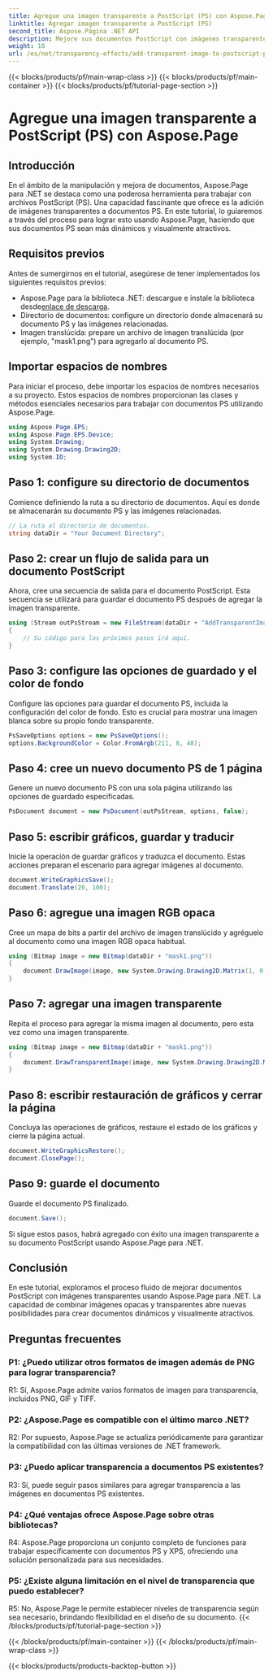 ```yaml
---
title: Agregue una imagen transparente a PostScript (PS) con Aspose.Page
linktitle: Agregar imagen transparente a PostScript (PS)
second_title: Aspose.Página .NET API
description: Mejore sus documentos PostScript con imágenes transparentes utilizando Aspose.Page para .NET. Siga nuestra guía paso a paso para obtener resultados dinámicos y visualmente atractivos.
weight: 10
url: /es/net/transparency-effects/add-transparent-image-to-postscript-ps/
---
```


{{< blocks/products/pf/main-wrap-class >}}
{{< blocks/products/pf/main-container >}}
{{< blocks/products/pf/tutorial-page-section >}}

# Agregue una imagen transparente a PostScript (PS) con Aspose.Page

## Introducción

En el ámbito de la manipulación y mejora de documentos, Aspose.Page para .NET se destaca como una poderosa herramienta para trabajar con archivos PostScript (PS). Una capacidad fascinante que ofrece es la adición de imágenes transparentes a documentos PS. En este tutorial, lo guiaremos a través del proceso para lograr esto usando Aspose.Page, haciendo que sus documentos PS sean más dinámicos y visualmente atractivos.

## Requisitos previos

Antes de sumergirnos en el tutorial, asegúrese de tener implementados los siguientes requisitos previos:

-  Aspose.Page para la biblioteca .NET: descargue e instale la biblioteca desde[enlace de descarga](https://releases.aspose.com/page/net/).
- Directorio de documentos: configure un directorio donde almacenará su documento PS y las imágenes relacionadas.
- Imagen translúcida: prepare un archivo de imagen translúcida (por ejemplo, "mask1.png") para agregarlo al documento PS.

## Importar espacios de nombres

Para iniciar el proceso, debe importar los espacios de nombres necesarios a su proyecto. Estos espacios de nombres proporcionan las clases y métodos esenciales necesarios para trabajar con documentos PS utilizando Aspose.Page.

```csharp
using Aspose.Page.EPS;
using Aspose.Page.EPS.Device;
using System.Drawing;
using System.Drawing.Drawing2D;
using System.IO;
```

## Paso 1: configure su directorio de documentos

Comience definiendo la ruta a su directorio de documentos. Aquí es donde se almacenarán su documento PS y las imágenes relacionadas.

```csharp
// La ruta al directorio de documentos.
string dataDir = "Your Document Directory";
```

## Paso 2: crear un flujo de salida para un documento PostScript

Ahora, cree una secuencia de salida para el documento PostScript. Esta secuencia se utilizará para guardar el documento PS después de agregar la imagen transparente.

```csharp
using (Stream outPsStream = new FileStream(dataDir + "AddTransparentImage_outPS.ps", FileMode.Create))
{
    // Su código para los próximos pasos irá aquí.
}
```

## Paso 3: configure las opciones de guardado y el color de fondo

Configure las opciones para guardar el documento PS, incluida la configuración del color de fondo. Esto es crucial para mostrar una imagen blanca sobre su propio fondo transparente.

```csharp
PsSaveOptions options = new PsSaveOptions();
options.BackgroundColor = Color.FromArgb(211, 8, 48);
```

## Paso 4: cree un nuevo documento PS de 1 página

Genere un nuevo documento PS con una sola página utilizando las opciones de guardado especificadas.

```csharp
PsDocument document = new PsDocument(outPsStream, options, false);
```

## Paso 5: escribir gráficos, guardar y traducir

Inicie la operación de guardar gráficos y traduzca el documento. Estas acciones preparan el escenario para agregar imágenes al documento.

```csharp
document.WriteGraphicsSave();
document.Translate(20, 100);
```

## Paso 6: agregue una imagen RGB opaca

Cree un mapa de bits a partir del archivo de imagen translúcido y agréguelo al documento como una imagen RGB opaca habitual.

```csharp
using (Bitmap image = new Bitmap(dataDir + "mask1.png"))
{
    document.DrawImage(image, new System.Drawing.Drawing2D.Matrix(1, 0, 0, 1, 100, 0), Color.Empty);
}
```

## Paso 7: agregar una imagen transparente

Repita el proceso para agregar la misma imagen al documento, pero esta vez como una imagen transparente.

```csharp
using (Bitmap image = new Bitmap(dataDir + "mask1.png"))
{
    document.DrawTransparentImage(image, new System.Drawing.Drawing2D.Matrix(1, 0, 0, 1, 350, 0), 255);
}
```

## Paso 8: escribir restauración de gráficos y cerrar la página

Concluya las operaciones de gráficos, restaure el estado de los gráficos y cierre la página actual.

```csharp
document.WriteGraphicsRestore();
document.ClosePage();
```

## Paso 9: guarde el documento

Guarde el documento PS finalizado.

```csharp
document.Save();
```

Si sigue estos pasos, habrá agregado con éxito una imagen transparente a su documento PostScript usando Aspose.Page para .NET.

## Conclusión

En este tutorial, exploramos el proceso fluido de mejorar documentos PostScript con imágenes transparentes usando Aspose.Page para .NET. La capacidad de combinar imágenes opacas y transparentes abre nuevas posibilidades para crear documentos dinámicos y visualmente atractivos.

## Preguntas frecuentes

### P1: ¿Puedo utilizar otros formatos de imagen además de PNG para lograr transparencia?

R1: Sí, Aspose.Page admite varios formatos de imagen para transparencia, incluidos PNG, GIF y TIFF.

### P2: ¿Aspose.Page es compatible con el último marco .NET?

R2: Por supuesto, Aspose.Page se actualiza periódicamente para garantizar la compatibilidad con las últimas versiones de .NET framework.

### P3: ¿Puedo aplicar transparencia a documentos PS existentes?

R3: Sí, puede seguir pasos similares para agregar transparencia a las imágenes en documentos PS existentes.

### P4: ¿Qué ventajas ofrece Aspose.Page sobre otras bibliotecas?

R4: Aspose.Page proporciona un conjunto completo de funciones para trabajar específicamente con documentos PS y XPS, ofreciendo una solución personalizada para sus necesidades.

### P5: ¿Existe alguna limitación en el nivel de transparencia que puedo establecer?

R5: No, Aspose.Page le permite establecer niveles de transparencia según sea necesario, brindando flexibilidad en el diseño de su documento.
{{< /blocks/products/pf/tutorial-page-section >}}

{{< /blocks/products/pf/main-container >}}
{{< /blocks/products/pf/main-wrap-class >}}

{{< blocks/products/products-backtop-button >}}
